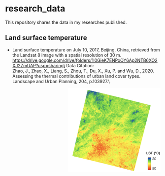 # research_data
This repository shares the data in my researches published.




## Land surface temperature
- Land surface temperature on July 10, 2017, Beijing, China, retrieved from the Landsat 8 image with a spatial resolution of 30 m.\
https://drive.google.com/drive/folders/1l0GieK7ENPxOY6Ap2NTB6XO2XJ2ZmUAP?usp=sharing\
Data Citation:\
Zhao, J., Zhao, X., Liang, S., Zhou, T., Du, X., Xu, P. and Wu, D., 2020. Assessing the thermal contributions of urban land cover types. Landscape and Urban Planning, 204, p.103927.\
<img src="lst_2017_07_10_beijing.png" width=300 align=right>
